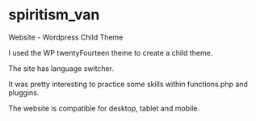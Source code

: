 # spiritism_van
Website  - Wordpress Child Theme

I used the WP twentyFourteen theme to create a child theme.

The site has language switcher.

It was pretty interesting to practice some skills within functions.php and pluggins.

The website is compatible for desktop, tablet and mobile.
